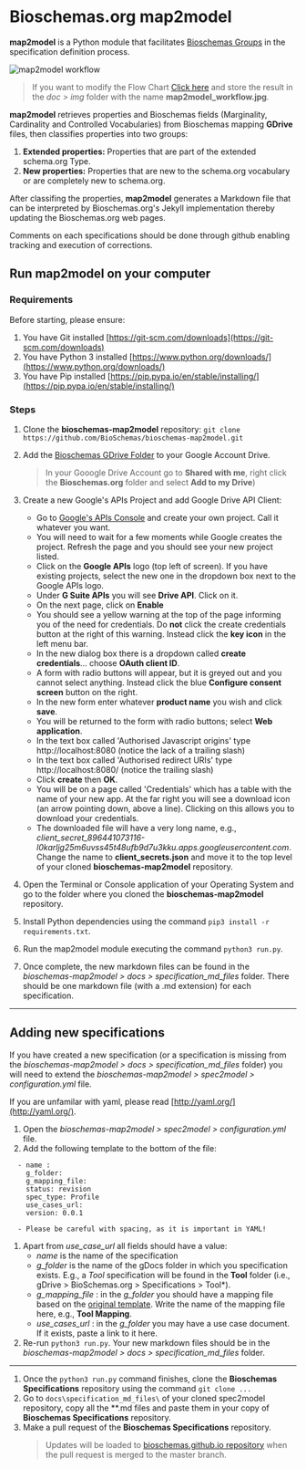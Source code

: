 # Bioschemas.org map2model

**map2model** is a Python module that facilitates [Bioschemas Groups](http://bioschemas.org/groups/) in the specification definition process.

![map2model workflow](../master/docs/img/map2model_workflow.jpg)
> If you want to modify the Flow Chart [Click here](https://drive.google.com/file/d/0B9lW_BhBep0TY3NpZ3ZxRnAySkk/view?usp=sharing) and store the result in the *doc > img* folder with the name **map2model_workflow.jpg**.

**map2model** retrieves properties and Bioschemas fields (Marginality, Cardinality and Controlled Vocabularies) from Bioschemas mapping **GDrive** files, then classifies properties into two groups:
1. **Extended properties:** Properties that are part of the extended schema.org Type. 
1. **New properties:** Properties that are new to the schema.org vocabulary or are completely new to schema.org.
      
After classifing the properties, **map2model** generates a Markdown file that can be interpreted by Bioschemas.org's Jekyll implementation thereby updating the Bioschemas.org web pages.

Comments on each specifications should be done through github enabling tracking and execution of corrections.

## Run map2model on your computer

### Requirements

Before starting, please ensure:
1. You have Git installed [https://git-scm.com/downloads](https://git-scm.com/downloads)
1. You have Python 3 installed [https://www.python.org/downloads/](https://www.python.org/downloads/)
1. You have Pip installed [https://pip.pypa.io/en/stable/installing/](https://pip.pypa.io/en/stable/installing/)


### Steps

1. Clone the **bioschemas-map2model** repository: ```git clone https://github.com/BioSchemas/bioschemas-map2model.git```
1. Add the [Bioschemas GDrive Folder](https://drive.google.com/open?id=0B8yXU9SkT3ftaWJtTGYyTTJjck0) to your Google Account Drive.
      > In your Gooogle Drive Account go to **Shared with me**, right click the **Bioschemas.org** folder and select **Add to my Drive**)
      
1. Create a new Google's APIs Project and add Google Drive API Client:
      - Go to [Google's APIs Console](https://console.developers.google.com/iam-admin/projects) and create your own project. Call it whatever you want.
      - You will need to wait for a few moments while Google creates the project. Refresh the page and you should see your new project listed.
      - Click on the **Google APIs** logo (top left of screen). If you have existing projects, select the new one in the dropdown box next to the Google APIs logo.
      - Under **G Suite APIs** you will see **Drive API**. Click on it.
      - On the next page, click on **Enable**
      - You should see a yellow warning at the top of the page informing you of the need for credentials. Do **not** click the create credentials button at the right of this warning. Instead click the **key icon** in the left menu bar.
      - In the new dialog box there is a dropdown called **create credentials**... choose **OAuth client ID**. 
      - A form with radio buttons will appear, but it is greyed out and you cannot select anything. Instead click the blue  **Configure consent screen** button on the right.
      - In the new form enter whatever **product name** you wish and click **save**.
      - You will be returned to the form with radio buttons; select **Web application**.
      - In the text box called 'Authorised Javascript origins' type http://localhost:8080 (notice the lack of a trailing slash)
      - In the text box called 'Authorised redirect URIs' type http://localhost:8080/ (notice the trailing slash)
      - Click **create** then **OK**.
      - You will be on a page called 'Credentials' which has a table with the name of your new app. At the far right you will see a download icon (an arrow pointing down, above a line). Clicking on this allows you to download your credentials.
      - The downloaded file will have a very long name, e.g., *client_secret_896441073116-l0karljg25m6uvss45t48ufb9d7u3kku.apps.googleusercontent.com*. Change the name to **client_secrets.json** and move it to the top level of your cloned **bioschemas-map2model** repository.
1. Open the Terminal or Console application of your Operating System and go to the folder where you cloned the **bioschemas-map2model** repository.
1. Install Python dependencies using the command ```pip3 install -r requirements.txt```.
1. Run the map2model module executing the command ```python3 run.py```.
1. Once complete, the new markdown files can be found in the *bioschemas-map2model > docs > specification_md_files* folder. There should be one markdown file (with a .md extension) for each specification.

***

## Adding new specifications

If you have created a new specification (or a specification is missing from the *bioschemas-map2model > docs > specification_md_files* folder) you will need to extend the *bioschemas-map2model > spec2model > configuration.yml* file.

If you are unfamilar with yaml, please read [http://yaml.org/](http://yaml.org/).

1. Open the *bioschemas-map2model > spec2model > configuration.yml* file.
1. Add the following template to the bottom of the file:
```
  - name : 
    g_folder: 
    g_mapping_file: 
    status: revision
    spec_type: Profile
    use_cases_url:
    version: 0.0.1
```
      - Please be careful with spacing, as it is important in YAML!
1. Apart from *use_case_url* all fields should have a value:
      - *name* is the name of the specification
      - *g_folder* is the name of the gDocs folder in which you specification exists. E.g., a *Tool* specification will be found in the **Tool** folder (i.e., gDrive > BioSchemas.org > Specifications > Tool*). 
      - *g_mapping_file* : in the *g_folder* you should have a mapping file based on the [original template](https://docs.google.com/spreadsheets/d/1OMBiB8SXiRe1b3Cl91IuNlHbJ9_UXHg8B-GY0MYRSaY/edit?usp=sharing). Write the name of the mapping file here, e.g., **Tool Mapping**.
      - *use_cases_url* : in the *g_folder* you may have a use case document. If it exists, paste a link to it here.
1. Re-run ```python3 run.py```. Your new markdown files should be in the *bioschemas-map2model > docs > specification_md_files* folder. 

***



1. Once the ```python3 run.py``` command finishes, clone the **Bioschemas Specifications** repository using the command ```git clone ...``` 
1. Go to ```docs\specification_md_files\``` of your cloned spec2model repository, copy all the **.md files and paste them in your copy of **Bioschemas Specifications** repository.
1. Make a pull request of the **Bioschemas Specifications** repository.
      > Updates will be loaded to [bioschemas.github.io repository](https://github.com/BioSchemas/bioschemas.github.io) when the pull request is merged to the master branch.
